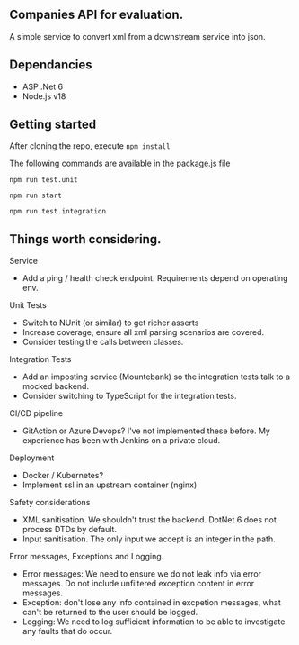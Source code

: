 ## Companies API for evaluation. 

A simple service to convert xml from a downstream service into json.

## Dependancies

 - ASP .Net 6
 - Node.js v18

## Getting started

After cloning the repo, execute `npm install`

The following commands are available in the package.js file

`npm run test.unit`

`npm run start`

`npm run test.integration`

## Things worth considering.

Service
 - Add a ping / health check endpoint. Requirements depend on operating env.
 
Unit Tests
 - Switch to NUnit (or similar) to get richer asserts
 - Increase coverage, ensure all xml parsing scenarios are covered.
 - Consider testing the calls between classes.

Integration Tests
 - Add an imposting service (Mountebank) so the integration tests talk to a mocked backend.
 - Consider switching to TypeScript for the integration tests.

CI/CD pipeline
 - GitAction or Azure Devops? I've not implemented these before. My experience has been with Jenkins on a private cloud.

Deployment
 - Docker / Kubernetes?
 - Implement ssl in an upstream container (nginx)

Safety considerations
 - XML sanitisation. We shouldn't trust the backend. DotNet 6 does not process DTDs by default.
 - Input sanitisation. The only input we accept is an integer in the path.
   
Error messages,  Exceptions and Logging.
 - Error messages: We need to ensure we do not leak info via error messages. Do not include unfiltered exception content in error messages.
 - Exception: don't lose any info contained in excpetion messages, what can't be returned to the user should be logged.
 - Logging: We need to log sufficient information to be able to investigate any faults that do occur.
    
    




